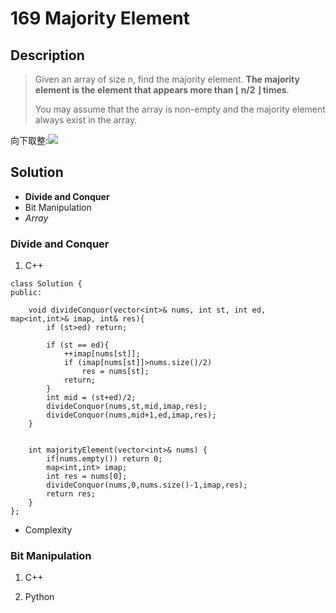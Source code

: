 # 169 Majority Element
## Description
> Given an array of size n, find the majority element. **The majority element 
> is the element that appears more than ⌊ n/2 ⌋ times**.
> 
> You may assume that the array is non-empty and the majority element always 
> exist in the array.

向下取整:![](https://wikimedia.org/api/rest_v1/media/math/render/svg/f0ec449ec02f0c040dba1a7ca56c5fa73550459d)

## Solution
- **Divide and Conquer**
- Bit Manipulation
- *Array*

### Divide and Conquer
1. C++
```
class Solution {
public:
    
    void divideConquor(vector<int>& nums, int st, int ed, map<int,int>& imap, int& res){
        if (st>ed) return;
        
        if (st == ed){
            ++imap[nums[st]];
            if (imap[nums[st]]>nums.size()/2)
                res = nums[st];  
            return;
        }
        int mid = (st+ed)/2;
        divideConquor(nums,st,mid,imap,res);
        divideConquor(nums,mid+1,ed,imap,res);
    }      
        
    
    int majorityElement(vector<int>& nums) {
        if(nums.empty()) return 0;
        map<int,int> imap;
        int res = nums[0];
        divideConquor(nums,0,nums.size()-1,imap,res);
        return res;
    }
};
```
- Complexity

### Bit Manipulation

1. C++


2. Python

 

